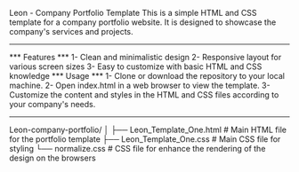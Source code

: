 Leon - Company Portfolio Template
This is a simple HTML and CSS template for a company portfolio website. It is designed to showcase the company's services and projects. 
__________________________

*** Features ***
1- Clean and minimalistic design
2- Responsive layout for various screen sizes
3- Easy to customize with basic HTML and CSS knowledge
*** Usage ***
1- Clone or download the repository to your local machine.
2- Open index.html in a web browser to view the template.
3- Customize the content and styles in the HTML and CSS files according to your company's needs.
___________________________

Leon-company-portfolio/
│
├── Leon_Template_One.html        # Main HTML file for the portfolio template
├── Leon_Template_One.css         # Main CSS file for styling
└── normalize.css    # CSS file for enhance the rendering of the design on the browsers 
